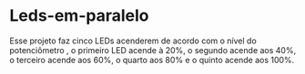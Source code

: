 # Leds-em-paralelo
Esse projeto faz cinco LEDs acenderem de acordo com o nível do potenciômetro , o primeiro LED acende à 20%, o segundo acende aos 40%, o terceiro acende aos 60%, o quarto aos 80% e o quinto acende aos 100%.
